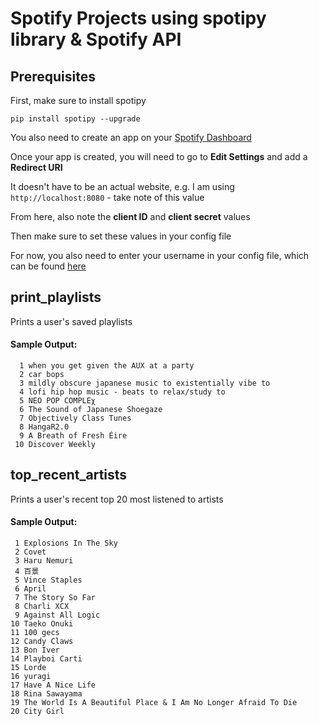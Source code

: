 # Spotify Projects using spotipy library & Spotify API

## Prerequisites
First, make sure to install spotipy

`pip install spotipy --upgrade` 

You also need to create an app on your [Spotify Dashboard](https://developer.spotify.com/dashboard)

Once your app is created, you will need to go to <b>Edit Settings</b> and add a <b>Redirect URI</b>

It doesn't have to be an actual website, e.g. I am using `http://localhost:8080` - take note of this value

From here, also note the <b>client ID</b> and <b>client secret</b> values
 
Then make sure to set these values in your config file

For now, you also need to enter your username in your config file, which can be found [here](https://www.spotify.com/account/overview/)


## print_playlists
Prints a user's saved playlists

#### Sample Output:
      1 when you get given the AUX at a party 
      2 car bops
      3 mildly obscure japanese music to existentially vibe to
      4 lofi hip hop music - beats to relax/study to
      5 NEO POP COMPLEχ
      6 The Sound of Japanese Shoegaze
      7 Objectively Class Tunes
      8 HangaR2.0
      9 A Breath of Fresh Éire
     10 Discover Weekly

## top_recent_artists
Prints a user's recent top 20 most listened to artists

#### Sample Output:
     1 Explosions In The Sky
     2 Covet
     3 Haru Nemuri
     4 百景
     5 Vince Staples
     6 April
     7 The Story So Far
     8 Charli XCX
     9 Against All Logic
    10 Taeko Onuki
    11 100 gecs
    12 Candy Claws
    13 Bon Iver
    14 Playboi Carti
    15 Lorde
    16 yuragi
    17 Have A Nice Life
    18 Rina Sawayama
    19 The World Is A Beautiful Place & I Am No Longer Afraid To Die
    20 City Girl
